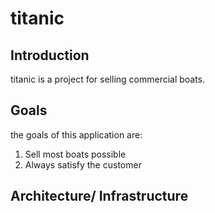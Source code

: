 # titanic

## Introduction

titanic is a project for selling commercial boats. 

## Goals 

the goals of this application are: 

1. Sell most boats possible
2. Always satisfy the customer

## Architecture/ Infrastructure
